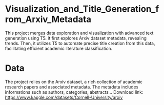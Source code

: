 # Visualization_and_Title_Generation_from_Arxiv_Metadata
This project merges data exploration and visualization with advanced text generation using T5. It first explores Arxiv dataset metadata, revealing trends. Then, it utilizes T5 to automate precise title creation from this data, facilitating efficient academic literature classification. 
# Data
The project relies on the Arxiv dataset, a rich collection of academic research papers and associated metadata. The metadata includes informations such as authors, categories, abstracts...
Download link: https://www.kaggle.com/datasets/Cornell-University/arxiv




